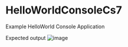 # HelloWorldConsoleCs7
Example HelloWorld Console Application

Expected output
![image](https://github.com/e100300/HelloWorldConsoleCs7/assets/56416231/a05fb4e6-41e0-40ed-a135-77574e38a7ce)
